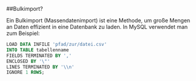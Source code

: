 ##Bulkimport?

Ein Bulkimport (Massendatenimport) ist eine Methode, um große Mengen an Daten effizient in eine Datenbank zu laden. In MySQL verwendet man zum Beispiel:

```sql
LOAD DATA INFILE 'pfad/zur/datei.csv'
INTO TABLE tabellenname
FIELDS TERMINATED BY ','
ENCLOSED BY '\"'
LINES TERMINATED BY '\\n'
IGNORE 1 ROWS;
```
